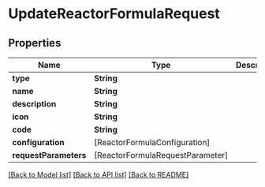 # UpdateReactorFormulaRequest

## Properties
Name | Type | Description | Notes
------------ | ------------- | ------------- | -------------
**type** | **String** |  | 
**name** | **String** |  | 
**description** | **String** |  | [optional] 
**icon** | **String** |  | [optional] 
**code** | **String** |  | [optional] 
**configuration** | [ReactorFormulaConfiguration] |  | [optional] 
**requestParameters** | [ReactorFormulaRequestParameter] |  | [optional] 

[[Back to Model list]](../README.md#documentation-for-models) [[Back to API list]](../README.md#documentation-for-api-endpoints) [[Back to README]](../README.md)


